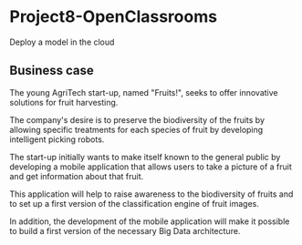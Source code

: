 # Project8-OpenClassrooms
Deploy a model in the cloud

## Business case
The young AgriTech start-up, named "Fruits!",
seeks to offer innovative solutions for fruit harvesting.

The company's desire is to preserve the biodiversity of the fruits
by allowing specific treatments for each species of fruit
by developing intelligent picking robots.

The start-up initially wants to make itself known to the general public by developing a mobile application that allows
users to take a picture of a fruit and get information about that fruit.

This application will help to raise awareness 
to the biodiversity of fruits and to set up a first version of the classification engine of fruit images.

In addition, the development of the mobile application will make it possible to build a first version of the necessary Big Data architecture.
